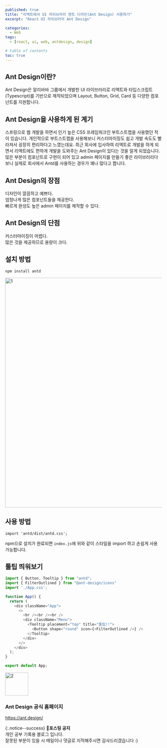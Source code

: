 ```yaml
---
published: true
title: "리액트에서 UI 라이브러리 앤트 디자인(Ant Design) 사용하기"
excerpt: "React UI 라이브러리 Ant Design"

categories:
  - Web
tags:
  - [react, ui, web, antdesign, design]

# table of contents
toc: true
---
```


## Ant Design이란?

Ant Design은 알리바바 그룹에서 개발한 UI 라이브러리로 리액트와 타입스크립트(Typescript)를 기반으로 제작되었으며 Layout, Button, Grid, Card 등 다양한 컴포넌트를 지원합니다.

## Ant Design을 사용하게 된 계기

스프링으로 웹 개발을 하면서 인기 높은 CSS 프레임워크인 부트스트랩을 사용했던 적이 있습니다. 개인적으로 부트스트랩을 사용해보니 커스터마이징도 쉽고 개발 속도도 빨라져서 굉장히 편리하다고 느꼈는데요. 최근 회사에 입사하여 리액트로 개발을 하게 되면서 리액트에도 편하게 개발을 도와주는 Ant Design이 있다는 것을 알게 되었습니다. 많은 부분이 컴포넌트로 구현이 되어 있고 admin 페이지를 만들기 좋은 라이브러리다보니 실제로 회사에서 Antd를 사용하는 경우가 꽤나 많다고 합니다.

## Ant Design의 장점

디자인이 깔끔하고 예쁘다.  
엄청나게 많은 컴포넌트들을 제공한다.  
빠르게 완성도 높은 admin 페이지를 제작할 수 있다.  

## Ant Design의 단점

커스터마이징이 어렵다.  
많은 것을 제공하므로 용량이 크다.



## 설치 방법

```
npm install antd
```

<img width="739" alt="1" src="https://user-images.githubusercontent.com/95404736/175957425-2868ad78-6eed-499c-9f18-4217ebf97045.png">  

## 사용 방법

```
import 'antd/dist/antd.css';
```
npm으로 설치가 완료되면 ```index.js```에 위와 같이 스타일을 import 하고 손쉽게 사용 가능합니다.

## 툴팁 띄워보기

```js
import { Button, Tooltip } from "antd";
import { FilterOutlined } from "@ant-design/icons"
import './App.css';

function App() {
  return (
    <div className="App">
      <>
        <br /><br /><br />
        <div className="Menu">
          <Tooltip placement="top" title="툴팁!!">
            <Button shape="round" icon={<FilterOutlined />} />
          </Tooltip>
        </div>
      </>
    </div>
  );
}

export default App;
```  

<img width="74" alt="2" src="https://user-images.githubusercontent.com/95404736/175968267-3ca1c031-1275-43bb-b9d1-7fd0732fb118.png">  


### Ant Design 공식 홈페이지
<https://ant.design/>  

{:.notice--success}
🔔**포스팅 공지**  
개인 공부 기록용 블로그 입니다.  
잘못된 부분이 있을 시 메일이나 댓글로 지적해주시면 감사드리겠습니다 :)
